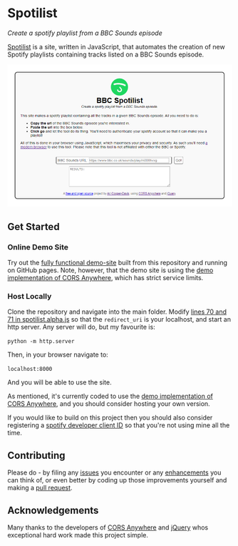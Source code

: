 # Spotilist
*Create a spotify playlist from a BBC Sounds episode*

[Spotilist](https://aricooperdavis.github.io/Spotilist) is a site, written in JavaScript, that automates the creation of new Spotify playlists containing tracks listed on a BBC Sounds episode.

![Screenshot of the User Interface](resources/screenshot.png)

## Get Started
### Online Demo Site
Try out the [fully functional demo-site](https://aricooperdavis.github.io/Spotilist/) built from this repository and running on GitHub pages. Note, however, that the demo site is using the [demo implementation of CORS Anywhere](https://github.com/Rob--W/cors-anywhere/#demo-server), which has strict service limits.

### Host Locally
Clone the repository and navigate into the main folder. Modify [lines 70 and 71 in spotilist.alpha.js](https://github.com/aricooperdavis/Spotilist/blob/master/spotilist.alpha.js#L70) so that the `redirect_uri` is your localhost, and start an http server. Any server will do, but my favourite is:

`python -m http.server`

Then, in your browser navigate to:

`localhost:8000`

And you will be able to use the site.

As mentioned, it's currently coded to use the [demo implementation of CORS Anywhere](https://github.com/Rob--W/cors-anywhere/#demo-server), and you should consider hosting your own version.

If you would like to build on this project then you should also consider registering a [spotify developer client ID](https://developer.spotify.com/dashboard/applications) so that you're not using mine all the time.

## Contributing
Please do - by filing any [issues](https://github.com/aricooperdavis/Spotilist/issues) you encounter or any [enhancements](https://github.com/aricooperdavis/Spotilist/labels/enhancement) you can think of, or even better by coding up those improvements yourself and making a [pull request](https://github.com/aricooperdavis/Spotilist/pulls).

## Acknowledgements
Many thanks to the developers of [CORS Anywhere](https://github.com/Rob--W/cors-anywhere/) and [jQuery](https://github.com/jquery/jquery) whos exceptional hard work made this project simple.
